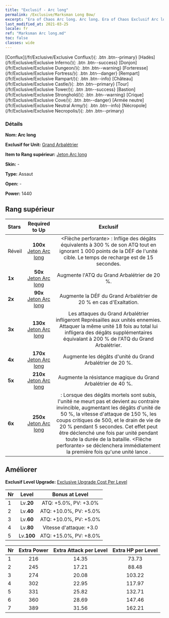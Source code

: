 ```yaml
---
title: "Exclusif - Arc long"
permalink: /Exclusive/Marksman Long Bow/
excerpt: "Era of Chaos Arc long. Arc long. Era of Chaos Exclusif Arc long. Grand Arbalétrier Exclusif."
last_modified_at: 2021-03-25
locale: fr
ref: "Marksman Arc long.md"
toc: false
classes: wide
---
```

 [Conflux](/fr/Exclusive/Exclusive Conflux/){: .btn .btn--primary} [Hadès](/fr/Exclusive/Exclusive Inferno/){: .btn .btn--success} [Donjon](/fr/Exclusive/Exclusive Dungeon/){: .btn .btn--warning} [Forteresse](/fr/Exclusive/Exclusive Fortress/){: .btn .btn--danger} [Rempart](/fr/Exclusive/Exclusive Rampart/){: .btn .btn--info} [Château](/fr/Exclusive/Exclusive Castle/){: .btn .btn--primary} [Tour](/fr/Exclusive/Exclusive Tower/){: .btn .btn--success} [Bastion](/fr/Exclusive/Exclusive Stronghold/){: .btn .btn--warning} [Crique](/fr/Exclusive/Exclusive Cove/){: .btn .btn--danger} [Armée neutre](/fr/Exclusive/Exclusive Neutral Army/){: .btn .btn--info} [Nécropole](/fr/Exclusive/Exclusive Necropolis/){: .btn .btn--primary} 

### Détails
 **Nom: Arc long** 

 **Exclusif for Unit:** [Grand Arbalétrier](/fr/units/Marksman/) 

 **Item to Rang supérieur:** [Jeton Arc long](/fr/Items/con_914/)

 **Skin:** -

 **Type:** Assaut

 **Open:** -

 **Power:** 1440

## Rang supérieur

  |     Stars    |  Required to Up | Exclusif |
  |:-------------|:---------------:|:---------------:|
  |  Réveil  | **100x** [Jeton Arc long](/fr/Items/con_914/) | <Flèche perforante> : Inflige des dégâts équivalents à 300 % de son ATQ tout en ignorant 1 000 points de la DÉF de l'unité cible. Le temps de recharge est de 15 secondes. |
  | **1x** <i class="fas fa-star"/> | **50x** [Jeton Arc long](/fr/Items/con_914/) | Augmente l'ATQ du Grand Arbalétrier de 20 %. |
  | **2x** <i class="fas fa-star"/> | **90x** [Jeton Arc long](/fr/Items/con_914/) | Augmente la DÉF du Grand Arbalétrier de 20 % en cas d'Exaltation. |
  | **3x** <i class="fas fa-star"/> | **130x** [Jeton Arc long](/fr/Items/con_914/) | Les attaques du Grand Arbalétrier infligeront Représailles aux unités ennemies. Attaquer la même unité 18 fois au total lui infligera des dégâts supplémentaires équivalant à 200 % de l'ATQ du Grand Arbalétrier. |
  | **4x** <i class="fas fa-star"/> | **170x** [Jeton Arc long](/fr/Items/con_914/) | Augmente les dégâts d'unité du Grand Arbalétrier de 20 %. |
  | **5x** <i class="fas fa-star"/> | **210x** [Jeton Arc long](/fr/Items/con_914/) | Augmente la résistance magique du Grand Arbalétrier de 40 %. |
  | **6x** <i class="fas fa-star"/> | **250x** [Jeton Arc long](/fr/Items/con_914/) | <Serment de mort> : Lorsque des dégâts mortels sont subis, l'unité ne meurt pas et devient au contraire invincible, augmentant les dégâts d'unité de 50 %, la vitesse d'attaque de 150 %, les coups critiques de 500, et le drain de vie de 20 % pendant 5 secondes. Cet effet peut être déclenché une fois par unité pendant toute la durée de la bataille. <Flèche perforante> se déclenchera immédiatement la première fois qu'une unité lance <Serment de mort>. |


## Améliorer
 **Exclusif Level Upgrade:** [Exclusive Upgrade Cost Per Level](/Exclusive/ExclusiveUpgradeCostPerLevel/)

  |  Nr  |   Level  | Bonus at Level |
  |:-----|:--------:|:--------------:|
  | 1 | Lv.**20** | ATQ: +5.0%, PV: +3.0% |
  | 2 | Lv.**40** | ATQ: +10.0%, PV: +5.0% |
  | 3 | Lv.**60** | ATQ: +10.0%, PV: +5.0% |
  | 4 | Lv.**80** | Vitesse d'attaque: +3.0 |
  | 5 | Lv.**100** | ATQ: +15.0%, PV: +8.0% |


  |  Nr  |  Extra Power | Extra Attack per Level | Extra HP per Level |
  |:-----|:--------:|:--------:|:--------:|
  | 1 | 216 | 14.35 | 73.73 |
  | 2 | 245 | 17.21 | 88.48 |
  | 3 | 274 | 20.08 | 103.22 |
  | 4 | 302 | 22.95 | 117.97 |
  | 5 | 331 | 25.82 | 132.71 |
  | 6 | 360 | 28.69 | 147.46 |
  | 7 | 389 | 31.56 | 162.21 |


